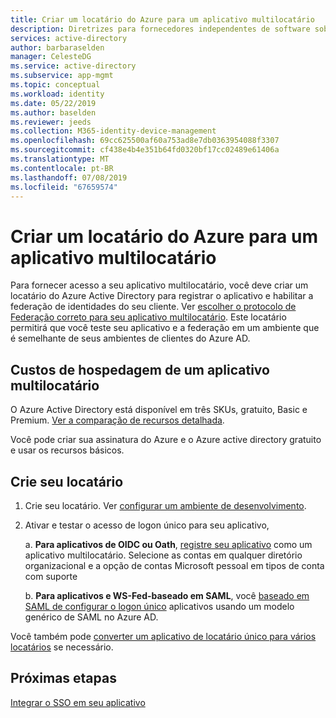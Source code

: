 ```yaml
---
title: Criar um locatário do Azure para um aplicativo multilocatário
description: Diretrizes para fornecedores independentes de software sobre como integrar com o Azure Active Directory
services: active-directory
author: barbaraselden
manager: CelesteDG
ms.service: active-directory
ms.subservice: app-mgmt
ms.topic: conceptual
ms.workload: identity
ms.date: 05/22/2019
ms.author: baselden
ms.reviewer: jeeds
ms.collection: M365-identity-device-management
ms.openlocfilehash: 69cc625500af60a753ad8e7db0363954088f3307
ms.sourcegitcommit: cf438e4b4e351b64fd0320bf17cc02489e61406a
ms.translationtype: MT
ms.contentlocale: pt-BR
ms.lasthandoff: 07/08/2019
ms.locfileid: "67659574"
---
```

# <a name="create-an-azure-tenant-for-a-multi-tenant-application"></a>Criar um locatário do Azure para um aplicativo multilocatário  

Para fornecer acesso a seu aplicativo multilocatário, você deve criar um locatário do Azure Active Directory para registrar o aplicativo e habilitar a federação de identidades do seu cliente. Ver [escolher o protocolo de Federação correto para seu aplicativo multilocatário](isv-choose-multi-tenant-federation.md). Este locatário permitirá que você teste seu aplicativo e a federação em um ambiente que é semelhante de seus ambientes de clientes do Azure AD.

## <a name="costs-of-hosting-a-multi-tenant-application"></a>Custos de hospedagem de um aplicativo multilocatário

O Azure Active Directory está disponível em três SKUs, gratuito, Basic e Premium. [Ver a comparação de recursos detalhada](https://azure.microsoft.com/pricing/details/active-directory/).

Você pode criar sua assinatura do Azure e o Azure active directory gratuito e usar os recursos básicos.

## <a name="create-your-tenant"></a>Crie seu locatário

1. Crie seu locatário. Ver [configurar um ambiente de desenvolvimento](../develop/quickstart-create-new-tenant.md).

2. Ativar e testar o acesso de logon único para seu aplicativo,

   a. **Para aplicativos de OIDC ou Oath**, [registre seu aplicativo](../develop/quickstart-register-app.md) como um aplicativo multilocatário. Selecione as contas em qualquer diretório organizacional e a opção de contas Microsoft pessoal em tipos de conta com suporte

   b. **Para aplicativos e WS-Fed-baseado em SAML**, você [baseado em SAML de configurar o logon único](configure-single-sign-on-non-gallery-applications.md) aplicativos usando um modelo genérico de SAML no Azure AD.

Você também pode [converter um aplicativo de locatário único para vários locatários](../develop/howto-convert-app-to-be-multi-tenant.md) se necessário.

## <a name="next-steps"></a>Próximas etapas

[Integrar o SSO em seu aplicativo](isv-sso-content.md)
